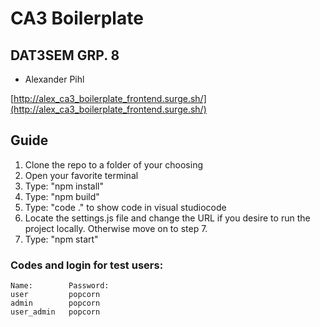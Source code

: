 # CA3 Boilerplate

## DAT3SEM GRP. 8
- Alexander Pihl

[http://alex_ca3_boilerplate_frontend.surge.sh/](http://alex_ca3_boilerplate_frontend.surge.sh/)

## Guide
1. Clone the repo to a folder of your choosing
2. Open your favorite terminal
3. Type: "npm install"
4. Type: "npm build"
5. Type: "code ." to show code in visual studiocode
6. Locate the settings.js file and change the URL if you desire to run the project locally. Otherwise move on to step 7.
7. Type: "npm start"

### Codes and login for test users:
    Name:        Password:
    user         popcorn
    admin        popcorn
    user_admin   popcorn
